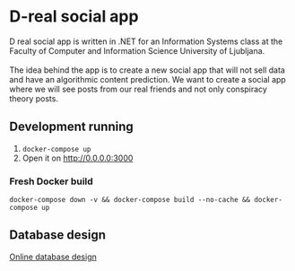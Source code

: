 # D-real social app

D real social app is written in .NET for an Information Systems class at the Faculty of Computer and Information Science University of Ljubljana. <br><br>
The idea behind the app is to create a new social app that will not sell data and have an algorithmic content prediction. We want to create a social app where we will see posts from our real friends and not only conspiracy theory posts.

## Development running

1. `docker-compose up`
2. Open it on http://0.0.0.0:3000

### Fresh Docker build

`docker-compose down -v && docker-compose build --no-cache && docker-compose up`

## Database design

[Online database design](https://app.dynobird.com/?action=open&id=ae9410b9-a08a-401d-9768-ce1bb1bfcaac)
